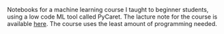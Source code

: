 Notebooks for a machine learning course I taught to beginner students, using a low code ML tool called PyCaret. The lacture note for the course is available [here](https://dreamintelligent.com/wp-content/uploads/2024/12/Low-Code-Machine-Learning-Course.pdf). The course uses the least amount of programming  needed.
